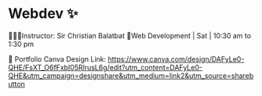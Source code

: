 # Webdev ✨

👨🏻‍🏫Instructor: Sir Christian Balatbat
📘Web Development | Sat | 10:30 am to 1:30 pm

🌌 Portfolio Canva Design Link:
https://www.canva.com/design/DAFyLe0-QHE/FsXT_O6fFxbI05RlrusL6g/edit?utm_content=DAFyLe0-QHE&utm_campaign=designshare&utm_medium=link2&utm_source=sharebutton

